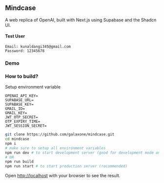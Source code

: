 ## Mindcase
A web replica of OpenAI, built with Next.js using Supabase and the Shadcn UI.
#### Test User
```config
Email: kunaldangi345@gmail.com
Password: 12345678
```

### Demo

### How to build?
Setup environment variable
```env
OPENAI_API_KEY=
SUPABASE_URL=
SUPABASE_KEY=
GMAIL_ID=
GMAIL_KEY=
JWT_OTP_SECRET=
OTP_EXPIRY_TIME=
JWT_SESSION_SECRET=
```
```bash
git clone https://github.com/galaxone/mindcase.git
cd mindcase
npm i
# make sure to setup all environment variables
npm run dev # to start development server (good for development mode only)
# OR
npm run build
npm run start # to start production server (recommended)
```
Open [http://localhost](http://localhost) with your browser to see the result.

